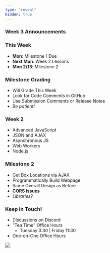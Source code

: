 ```yaml
---
type: "reveal"
hidden: true
---
```


<section>
	<h3>Week 3 Announcements</h3>
</section>
<section>
	<h3>This Week</h3>
	<ul>
		<li><b>Mon</b>: Milestone 1 Due</li>
		<li><b>Next Mon</b>: Week 2 Lessons</li>
		<li><b>Mon 2/13</b>: Milestone 2</li>
	</ul>
</section>
<section>
	<h3>Milestone Grading</h3>
	<ul>
		<li>Will Grade This Week</li>
		<li>Look for Code Comments in GitHub</li>
		<li>Use Submission Comments or Release Notes</li>
		<li><i>Be patient!</i></li>
	</ul>
</section>
<section>
	<h3>Week 2</h3>
	<ul>
		<li>Advanced JavaScript</li>
		<li>JSON and AJAX</li>
		<li>Asynchronous JS</li>
		<li>Web Workers</li>
		<li>Node.js</li>
	</ul>
</section>
<section>
	<h3>Milestone 2</h3>
	<ul>
		<li>Get Box Locations via AJAX</li>
		<li>Programmatically Build Webpage</li>
		<li>Same Overall Design as Before</li>
		<li><b>CORS Issues</b></li>
		<li><i>Libraries?</i></li>
	</ul>
</section>
<section>
	<h3>Keep in Touch!</h3>
	<ul>
	  <li>Discussions on Discord</li>
	  <li>"Tea Time" Office Hours<ul>
	  <li>Tuesday 3:30 | Friday 11:30</li>
	  </ul></li>
	  <li>One-on-One Office Hours</li>
	</ul>
</section>
<section>
  <img class="stretch" src="https://media.giphy.com/media/ka55CqnDNjQ7iIKtRa/giphy.gif">
</section>
